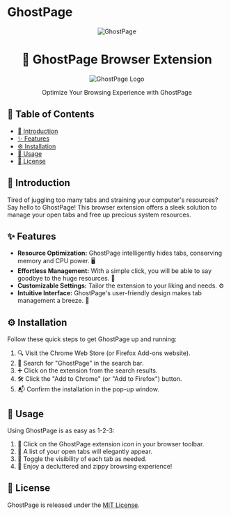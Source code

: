 # GhostPage

<div align="center">
  <img src="https://github.com/Zard-Studios/GhostPage/assets/96824937/1d24538d-6f37-48c6-8ef5-4b9a1850134d" alt="GhostPage">
</div>

<h1 align="center">👻 GhostPage Browser Extension</h1>

<p align="center">
  <img src="https://user-images.githubusercontent.com/96824937/264093317-1d24538d-6f37-48c6-8ef5-4b9a1850134d.png" alt="GhostPage Logo">
</p>

<p align="center">Optimize Your Browsing Experience with GhostPage</p>

## 📜 Table of Contents

- [👋 Introduction](#-introduction)
- [✨ Features](#-features)
- [⚙️ Installation](#️-installation)
- [🚀 Usage](#-usage)
- [📝 License](#-license)

## 👋 Introduction

Tired of juggling too many tabs and straining your computer's resources? Say hello to GhostPage! This browser extension offers a sleek solution to manage your open tabs and free up precious system resources.

## ✨ Features

- **Resource Optimization:** GhostPage intelligently hides tabs, conserving memory and CPU power. 🖥️
- **Effortless Management:** With a simple click, you will be able to say goodbye to the huge resources. 🧹
- **Customizable Settings:** Tailor the extension to your liking and needs. ⚙️
- **Intuitive Interface:** GhostPage's user-friendly design makes tab management a breeze. 🌟

## ⚙️ Installation

Follow these quick steps to get GhostPage up and running:

1. 🔍 Visit the Chrome Web Store (or Firefox Add-ons website).
2. 📌 Search for "GhostPage" in the search bar.
3. ➕ Click on the extension from the search results.
4. 🛠️ Click the "Add to Chrome" (or "Add to Firefox") button.
5. 📬 Confirm the installation in the pop-up window.

## 🚀 Usage

Using GhostPage is as easy as 1-2-3:

1. 🦄 Click on the GhostPage extension icon in your browser toolbar.
2. 📜 A list of your open tabs will elegantly appear.
3. 👻 Toggle the visibility of each tab as needed.
4. 🎉 Enjoy a decluttered and zippy browsing experience!

## 📝 License

GhostPage is released under the [MIT License](LICENSE).
